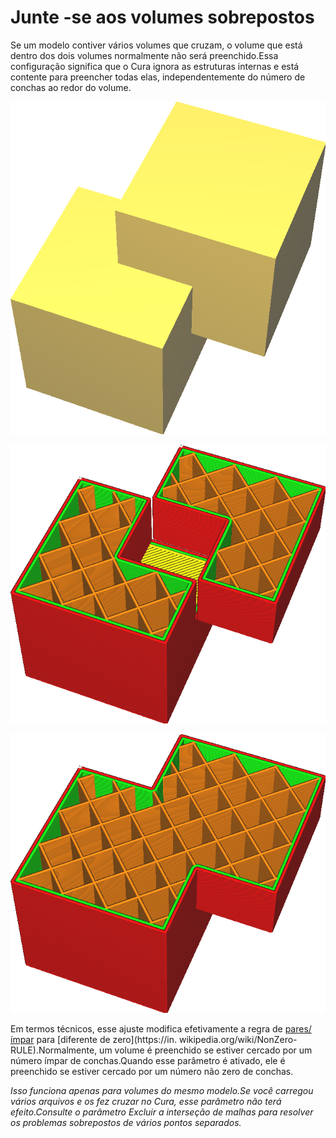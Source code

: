 Junte -se aos volumes sobrepostos
====
Se um modelo contiver vários volumes que cruzam, o volume que está dentro dos dois volumes normalmente não será preenchido.Essa configuração significa que o Cura ignora as estruturas internas e está contente para preencher todas elas, independentemente do número de conchas ao redor do volume.

![Uma malha com dois cubos cruzando](../../../articles/images/meshfix_union_all_shell.png)

![Não alcance volumes](../../../articles/images/meshfix_union_all_disabled.png)

![União removeu o buraco](../../../articles/images/meshfix_union_all_enabled.png)

Em termos técnicos, esse ajuste modifica efetivamente a regra de [pares/ímpar](https://en.wikipedia.org/wiki/Even%E2%80%93ODD_Rule) para [diferente de zero](https://in. wikipedia.org/wiki/NonZero-RULE).Normalmente, um volume é preenchido se estiver cercado por um número ímpar de conchas.Quando esse parâmetro é ativado, ele é preenchido se estiver cercado por um número não zero de conchas.

*Isso funciona apenas para volumes do mesmo modelo.Se você carregou vários arquivos e os fez cruzar no Cura, esse parâmetro não terá efeito.Consulte o parâmetro Excluir a interseção de malhas para resolver os problemas sobrepostos de vários pontos separados.*